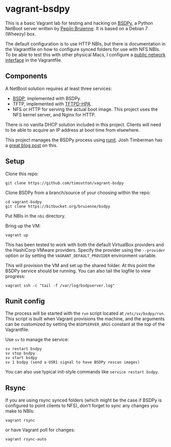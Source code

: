 # vagrant-bsdpy
This is a basic Vagrant lab for testing and hacking on [BSDPy](https://bitbucket.org/bruienne/bsdpy), a Python NetBoot server written by [Pepijn Bruienne](http://enterprisemac.bruienne.com). It is based on a Debian 7 (Wheezy) box.

The default configuration is to use HTTP NBIs, but there is documentation in the Vagrantfile on how to configure synced folders for use with NFS NBIs. To be able to test this with other physical Macs, I configure a [public network interface](https://docs.vagrantup.com/v2/networking/public_network.html) in the Vagrantfile.

## Components

A NetBoot solution requires at least three services:

* [BSDP](http://en.wikipedia.org/wiki/Boot_Service_Discovery_Protocol), implemented with BSDPy.
* TFTP, implemented with [TFTPD-HPA](http://chschneider.eu/linux/server/tftpd-hpa.shtml).
* NFS or HTTP for serving the actual boot image. This project uses the NFS kernel server, and Nginx for HTTP.

There is no vanilla DHCP solution included in this project. Clients will need to be able to acquire an IP address at boot time from elsewhere.

This project manages the BSDPy process using [runit](http://smarden.org/runit). Josh Timberman has a [great blog post](http://jtimberman.housepub.org/blog/2012/12/29/process-supervision-solved-problem) on this.

## Setup

Clone this repo:

```
git clone https://github.com/timsutton/vagrant-bsdpy
```

Clone BSDPy from a branch/source of your choosing within the repo:

```
cd vagrant-bsdpy
git clone https://bitbucket.org/bruienne/bsdpy
```

Put NBIs in the `nbi` directory.

Bring up the VM:

`vagrant up`

This has been tested to work with both the default VirtualBox providers and the HashiCorp VMware providers. Specify the provider using the `--provider` option or by setting the `VAGRANT_DEFAULT_PROVIDER` environment variable.

This will provision the VM and set up the shared folder. At this point the BSDPy service should be running. You can also tail the logfile to view progress:

`vagrant ssh -c "tail -f /var/log/bsdpserver.log"`

## Runit config

The process will be started with the `run` script located at `/etc/sv/bsdpy/run`. This script is built when Vagrant provisions the machine, and the arguments can be customized by setting the `BSDPSERVER_ARGS` constant at the top of the Vagrantfile.

Use `sv` to manage the service:

```
sv restart bsdpy
sv stop bsdpy
sv start bsdpy
sv 1 bsdpy (send a USR1 signal to have BSDPy rescan images)
```

You can also use typical init-style commands like `service restart bsdpy`.

## Rsync

If you are using rsync synced folders (which might be the case if BSDPy is configured to point clients to NFS), don't forget to sync any changes you make to NBIs:

`vagrant rsync`

or have Vagrant poll for changes:

`vagrant rsync-auto`
